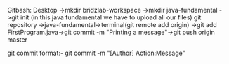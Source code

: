 Gitbash:
Desktop ->mkdir bridzlab-workspace ->mkdir java-fundamental ->git init (in this java fundamental we have to upload all our files)
git repository ->java-fundamental->terminal(git remote add origin) ->git add FirstProgram.java->git commit -m "Printing a message"->git push origin master

git commit format:-
git commit -m "[Author] Action:Message"
